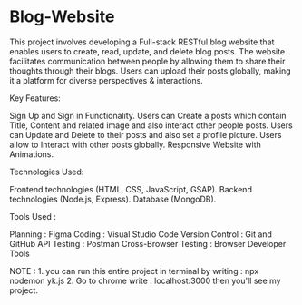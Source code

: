 # Blog-Website
This project involves developing a Full-stack RESTful blog website that enables users to create, read, update, and delete blog posts. The website facilitates communication between people by allowing them to share their thoughts through their blogs. Users can upload their posts globally, making it a platform for diverse perspectives &amp; interactions.

Key Features:

Sign Up and Sign in Functionality.
Users can Create a posts which contain Title, Content and related image and also interact other people posts. 
Users can Update and Delete to their posts and also set a profile picture.
Users allow to Interact with other posts globally.
Responsive Website with Animations.

Technologies Used:

Frontend technologies (HTML, CSS, JavaScript, GSAP).
Backend technologies (Node.js, Express).
Database (MongoDB).

Tools Used : 

Planning : Figma
Coding : Visual Studio Code
Version Control : Git and GitHub
API Testing : Postman
Cross-Browser Testing : Browser Developer Tools



NOTE : 1. you can run this entire project in terminal by writing : npx nodemon yk.js 
       2. Go to chrome write : localhost:3000 then you'll see my project.
